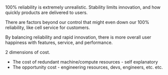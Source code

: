 100% reliability is extremely unrealistic. Stability limits innovation, and how quickly products are delivered to users. 

There are factors beyond our control that might even down our 100% reliability, like cell service for customers.

By balancing reliability and rapid innovation, there is more overall user happiness with features, service, and performance.

2 dimensions of cost.
- The cost of redundant machine/compute resources - self explanatory
- The opportunity cost - engineering resources, devs, engineers, etc. etc.

